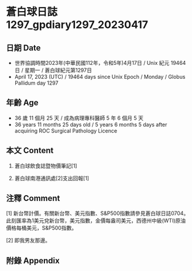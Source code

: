 [_metadata_:encoding]: - "utf-8"
[_metadata_:language]: - "zh-Hant-TW"
[_metadata_:fileformat]: - "markdown"
[_metadata_:MIME_type]: - "text/plain"
[_metadata_:markdown_version]: - "commonmark version 0.30"
[_metadata_:markdown_spec]: - "https://spec.commonmark.org/0.30/"

# 蒼白球日誌1297_gpdiary1297_20230417 #

## 日期 Date ##

* 世界協調時間2023年(中華民國112年，令和5年)4月17日 / Unix 紀元 19464 日 / 星期一 / 蒼白球紀元第1297日
* April 17, 2023 (UTC) / 19464 days since Unix Epoch / Monday / Globus Pallidum day 1297

## 年齡 Age ##

* 36 歲 11 個月 25 天 / 成為病理專科醫師 5 年 6 個月 5 天
* 36 years 11 months 25 days old / 5 years 6 months 5 days after acquiring ROC Surgical Pathology Licence

## 本文 Content ##

1. 蒼白球飲食誌暨物價筆記[1]

    
2. 蒼白球南港通訊處[2]支出回報[1]

    

## 注釋 Comment ##

[1] 新台幣計價。有關新台幣、美元指數、S&P500指數請參見蒼白球日誌0704。此刻匯率為1美元兌新台幣，美元指數，金價每盎司美元，西德州中級(WTI)原油價格每桶美元，S&P500指數。


[2] 即我男友那邊。



## 附錄 Appendix ##

